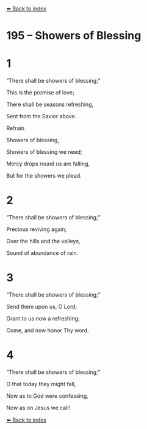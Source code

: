 [⬅️ Back to index](../README.md)

# 195 – Showers of Blessing





# 1

“There shall be showers of blessing;”

This is the promise of love;

There shall be seasons refreshing,

Sent from the Savior above.



Refrain

Showers of blessing,

Showers of blessing we need;

Mercy drops round us are falling,

But for the showers we plead.



# 2

“There shall be showers of blessing;”

Precious reviving again;

Over the hills and the valleys,

Sound of abundance of rain.



# 3

“There shall be showers of blessing;”

Send them upon us, O Lord;

Grant to us now a refreshing;

Come, and now honor Thy word.



# 4

“There shall be showers of blessing;”

O that today they might fall,

Now as to God were confessing,

Now as on Jesus we call!

[⬅️ Back to index](../README.md)
